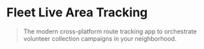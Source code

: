 # Fleet Live Area Tracking

> The modern cross-platform route tracking app to orchestrate volunteer collection campaigns in your neighborhood.

